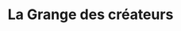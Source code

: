 ---
title: "La Grange des créateurs"
url: /verteuil-sur-charente/la-grange-des-createurs/
shop: Andenken
---